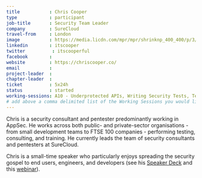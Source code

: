 ```yaml
---
title           : Chris Cooper
type            : participant
job-title       : Security Team Leader
company         : SureCloud
travel-from     : London
image           : https://media.licdn.com/mpr/mpr/shrinknp_400_400/p/3/000/0c6/0ee/256e78f.jpg
linkedin        : itscooper
twitter          : itscooperful
facebook        :
website         : https://chriscooper.co/
email           :
project-leader  :
chapter-leader  :
ticket          : 5x24h
status          : started
working-sessions: A10 - Underprotected APIs, Writing Security Tests, Testing Guide v5, Recruiting AppSec Talent, Teaching Attacker perspective to Developers, Security Labels, JIRA Risk Workflow, Top 10 Selection Criteria, OWASP Internet of Things Project, Integrating Security into a Portfolio Kanban, Cheat Sheets, AppSec Review and Pentest Playbook, Visit Bletchley Park, Sign Ceremony for Owasp Top 10 2017, Role of Security Certification, OWASP Risk Rating Management Project, Identity and Access Management for REST APIs - REST Security Cheat Sheet
# add above a comma delimited list of the Working Sessions you would like to attend (use the session's title)
---
```


Chris is a security consultant and pentester predominantly working in AppSec. He works across both public- and private-sector organisations - from small development teams to FTSE 100 companies - performing testing, consulting, and training. He currently leads the team of security consultants and pentesters at SureCloud.

Chris is a small-time speaker who particularly enjoys spreading the security gospel to end users, engineers, and developers (see his [Speaker Deck](https://speakerdeck.com/itscooper) and this [webinar](https://www.brighttalk.com/webcast/13155/218743)).
